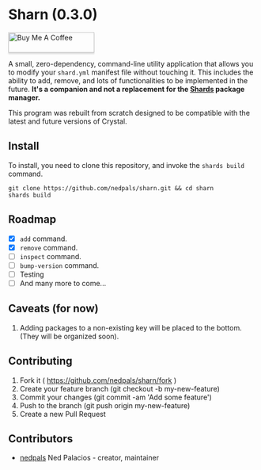 # Sharn (0.3.0)

<a href="https://www.buymeacoffee.com/slapden" target="_blank"><img src="https://www.buymeacoffee.com/assets/img/custom_images/orange_img.png" alt="Buy Me A Coffee" style="height: 41px !important;width: 174px !important;box-shadow: 0px 3px 2px 0px rgba(190, 190, 190, 0.5) !important;-webkit-box-shadow: 0px 3px 2px 0px rgba(190, 190, 190, 0.5) !important;" ></a>

A small, zero-dependency, command-line utility application that allows you to modify your `shard.yml` manifest file without touching it. This includes the ability to add, remove, and lots of functionalities to be implemented in the future. **It's a companion and not a replacement for the [Shards](https://github.com/crystal-lang/shards) package manager.**

This program was rebuilt from scratch designed to be compatible with the latest and future versions of Crystal.

## Install

To install, you need to clone this repository, and invoke the `shards build` command.
```
git clone https://github.com/nedpals/sharn.git && cd sharn
shards build
```
  
## Roadmap
- [x] `add` command.
- [x] `remove` command.
- [ ] `inspect` command.
- [ ] `bump-version` command. 
- [ ] Testing
- [ ] And many more to come...

## Caveats (for now)
1. Adding packages to a non-existing key will be placed to the bottom. (They will be organized soon).

## Contributing

1. Fork it ( https://github.com/nedpals/sharn/fork )
2. Create your feature branch (git checkout -b my-new-feature)
3. Commit your changes (git commit -am 'Add some feature')
4. Push to the branch (git push origin my-new-feature)
5. Create a new Pull Request

## Contributors

- [nedpals](https://github.com/nedpals) Ned Palacios - creator, maintainer
